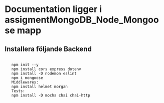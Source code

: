 # Documentation ligger i assigmentMongoDB_Node_Mongoose mapp

## Installera följande Backend

```shell

   npm init --y
   npm install cors express dotenv
   npm install -D nodemon eslint
   npm i mongoose
   Middlewares:
   npm install helmet morgan
   Tests:
   npm install -D mocha chai chai-http
   

```